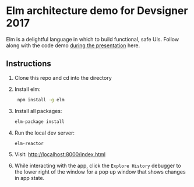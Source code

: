 # Elm architecture demo for Devsigner 2017

Elm is a delightful language in which to build functional, safe UIs. Follow along with the code demo [during the presentation](https://slides.com/illepic/elm) here.

## Instructions

1. Clone this repo and cd into the directory
1. Install elm:

   ```bash 
    npm install -g elm
    ```

1. Install all packages:

    ```bash
    elm-package install
    ```

1. Run the local dev server:

    ```bash
    elm-reactor
    ```

1. Visit: [http://localhost:8000/index.html](http://localhost:8000/index.html)
1. While interacting with the app, click the `Explore History` debugger to the lower right of the window for a pop up window that shows changes in app state.